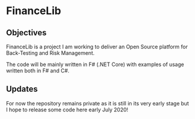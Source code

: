 # FinanceLib

## Objectives
FinanceLib is a project I am working to deliver an Open Source platform for Back-Testing and Risk Management.

The code will be mainly written in F# (.NET Core) with examples of usage written both in F# and C#.

## Updates
For now the repository remains private as it is still in its very early stage but I hope to release some code here early July 2020!
